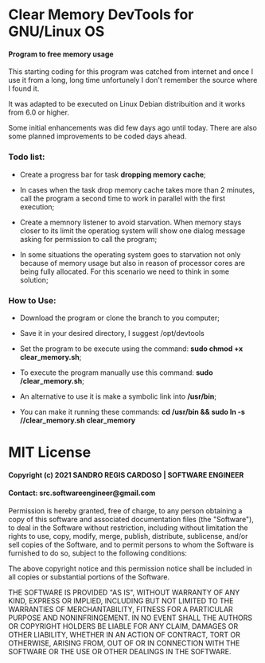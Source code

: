 # Clear Memory DevTools for GNU/Linux OS

<h4>Program to free memory usage</h4>

This starting coding for this program was catched from internet and once I use it from a long, long time unfortunely I don't remember the source where I found it.

It was adapted to be executed on Linux Debian distribuition and it works from 6.0 or higher.

Some initial enhancements was did few days ago until today. There are also some planned improvements to be coded days ahead.

<h3>Todo list:</h3>

* Create a progress bar for task **dropping memory cache**;

* In cases when the task drop memory cache takes more than 2 minutes, call the program a second time to work in parallel with the first execution;

* Create a memnory listener to avoid starvation. When memory stays closer to its limit the operatiog system will show one dialog message asking for permission to call the program;

* In some situations the operating system goes to starvation not only because of memory usage but also in reason of processor cores are being fully allocated. For this scenario we need to think in some solution;

<h3>How to Use:</h3>

* Download the program or clone the branch to you computer;

* Save it in your desired directory, I suggest /opt/devtools

* Set the program to be execute using the command: **sudo chmod +x clear_memory.sh**;

* To execute the program manually use this command: **sudo <path-to-program>/clear_memory.sh**;

* An alternative to use it is make a symbolic link into **/usr/bin**;

* You can make it running these commands: **cd /usr/bin && sudo ln -s /<path-to-program>/clear_memory.sh clear_memory**

<h1>MIT License</h1>

<h4>Copyright (c) 2021 SANDRO REGIS CARDOSO | SOFTWARE ENGINEER</h4>

<h4>Contact: src.softwareengineer@gmail.com</h4>

Permission is hereby granted, free of charge, to any person obtaining a copy
of this software and associated documentation files (the "Software"), to deal
in the Software without restriction, including without limitation the rights
to use, copy, modify, merge, publish, distribute, sublicense, and/or sell
copies of the Software, and to permit persons to whom the Software is
furnished to do so, subject to the following conditions:

The above copyright notice and this permission notice shall be included in all
copies or substantial portions of the Software.

THE SOFTWARE IS PROVIDED "AS IS", WITHOUT WARRANTY OF ANY KIND, EXPRESS OR
IMPLIED, INCLUDING BUT NOT LIMITED TO THE WARRANTIES OF MERCHANTABILITY,
FITNESS FOR A PARTICULAR PURPOSE AND NONINFRINGEMENT. IN NO EVENT SHALL THE
AUTHORS OR COPYRIGHT HOLDERS BE LIABLE FOR ANY CLAIM, DAMAGES OR OTHER
LIABILITY, WHETHER IN AN ACTION OF CONTRACT, TORT OR OTHERWISE, ARISING FROM,
OUT OF OR IN CONNECTION WITH THE SOFTWARE OR THE USE OR OTHER DEALINGS IN THE
SOFTWARE.